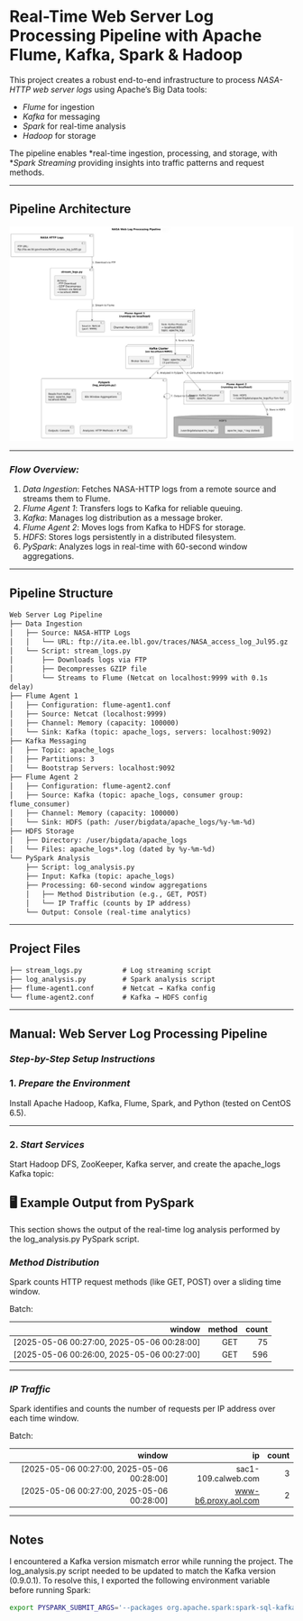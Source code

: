 #  Real-Time Web Server Log Processing Pipeline with Apache Flume, Kafka, Spark & Hadoop

This project creates a robust end-to-end infrastructure to process *NASA-HTTP web server logs* using Apache’s Big Data tools:

-  *Flume* for ingestion  
-  *Kafka* for messaging  
-  *Spark* for real-time analysis  
-  *Hadoop* for storage  

The pipeline enables *real-time ingestion, processing, and storage, with **Spark Streaming* providing insights into traffic patterns and request methods.

---

##  Pipeline Architecture
![System Architecture](Architecture.PNG)

---
###  *Flow Overview:*

1. *Data Ingestion*: Fetches NASA-HTTP logs from a remote source and streams them to Flume.
2. *Flume Agent 1*: Transfers logs to Kafka for reliable queuing.
3. *Kafka*: Manages log distribution as a message broker.
4. *Flume Agent 2*: Moves logs from Kafka to HDFS for storage.
5. *HDFS*: Stores logs persistently in a distributed filesystem.
6. *PySpark*: Analyzes logs in real-time with 60-second window aggregations.

---

##  Pipeline Structure

```text
Web Server Log Pipeline
├── Data Ingestion
│   ├── Source: NASA-HTTP Logs
│   │   └── URL: ftp://ita.ee.lbl.gov/traces/NASA_access_log_Jul95.gz
│   └── Script: stream_logs.py
│       ├── Downloads logs via FTP
│       ├── Decompresses GZIP file
│       └── Streams to Flume (Netcat on localhost:9999 with 0.1s delay)
├── Flume Agent 1
│   ├── Configuration: flume-agent1.conf
│   ├── Source: Netcat (localhost:9999)
│   ├── Channel: Memory (capacity: 100000)
│   └── Sink: Kafka (topic: apache_logs, servers: localhost:9092)
├── Kafka Messaging
│   ├── Topic: apache_logs
│   ├── Partitions: 3
│   └── Bootstrap Servers: localhost:9092
├── Flume Agent 2
│   ├── Configuration: flume-agent2.conf
│   ├── Source: Kafka (topic: apache_logs, consumer group: flume_consumer)
│   ├── Channel: Memory (capacity: 100000)
│   └── Sink: HDFS (path: /user/bigdata/apache_logs/%y-%m-%d)
├── HDFS Storage
│   ├── Directory: /user/bigdata/apache_logs
│   └── Files: apache_logs*.log (dated by %y-%m-%d)
└── PySpark Analysis
    ├── Script: log_analysis.py
    ├── Input: Kafka (topic: apache_logs)
    ├── Processing: 60-second window aggregations
    │   ├── Method Distribution (e.g., GET, POST)
    │   └── IP Traffic (counts by IP address)
    └── Output: Console (real-time analytics)
```

---

##  Project Files
```text
├── stream_logs.py          # Log streaming script
├── log_analysis.py         # Spark analysis script
├── flume-agent1.conf       # Netcat → Kafka config
└── flume-agent2.conf       # Kafka → HDFS config
```

---

##  Manual: Web Server Log Processing Pipeline

###  *Step-by-Step Setup Instructions*

### 1. *Prepare the Environment*

Install Apache Hadoop, Kafka, Flume, Spark, and Python (tested on CentOS 6.5).

---

### 2. *Start Services*

Start Hadoop DFS, ZooKeeper, Kafka server, and create the apache_logs Kafka topic:


## 🖥️ Example Output from PySpark

This section shows the output of the real-time log analysis performed by the log_analysis.py PySpark script.

### *Method Distribution*

Spark counts HTTP request methods (like GET, POST) over a sliding time window.

Batch: 

| window |method|count|
|------------------------------------------:|------:|-----:|
|[2025-05-06 00:27:00, 2025-05-06 00:28:00]| GET | 75 |
|[2025-05-06 00:26:00, 2025-05-06 00:27:00]| GET | 596 |


---

### *IP Traffic*

Spark identifies and counts the number of requests per IP address over each time window.

Batch: 

| window |ip |count|
|------------------------------------------:|---------------------------:|-----:|
|[2025-05-06 00:27:00, 2025-05-06 00:28:00]| sac1-109.calweb.com | 3 |
|[2025-05-06 00:27:00, 2025-05-06 00:28:00]| www-b6.proxy.aol.com | 2 |


---

## Notes

I encountered a Kafka version mismatch error while running the project. 
The log_analysis.py script needed to be updated to match the Kafka version (0.9.0.1). 
To resolve this, I exported the following environment variable before running Spark:

```bash
export PYSPARK_SUBMIT_ARGS='--packages org.apache.spark:spark-sql-kafka-0-10_2.11:2.4.5,org.apache.kafka:kafka-clients:0.9.0.1 pyspark-shell
```

